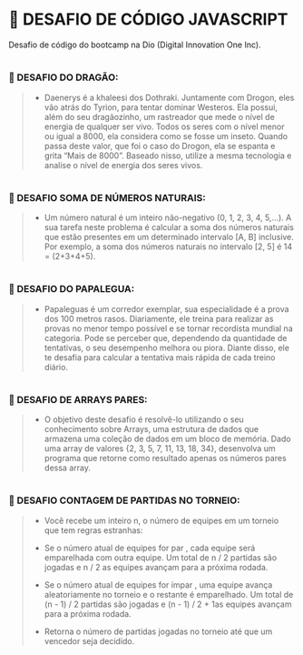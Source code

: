 # :rocket: DESAFIO DE CÓDIGO JAVASCRIPT
Desafio de código do bootcamp na Dio (Digital Innovation One Inc).
#
 ### :pushpin: DESAFIO DO DRAGÃO:

> - Daenerys é a khaleesi dos Dothraki. Juntamente com Drogon, eles vão atrás do Tyrion, para tentar dominar Westeros. Ela possui, além do seu dragãozinho, um rastreador que mede o nível de energia de qualquer ser vivo. Todos os seres com o nível menor ou igual a 8000, ela considera como se fosse um inseto. Quando passa deste valor, que foi o caso do Drogon, ela se espanta e grita “Mais de 8000”. Baseado nisso, utilize a mesma tecnologia e analise o nível de energia dos seres vivos.
#

### :pushpin: DESAFIO SOMA DE NÚMEROS NATURAIS:

> - Um número natural é um inteiro não-negativo (0, 1, 2, 3, 4, 5,...). A sua tarefa neste problema é calcular a soma dos números naturais que estão presentes em um determinado intervalo [A, B] inclusive.
Por exemplo, a soma dos números naturais no intervalo [2, 5] é 14 = (2+3+4+5).
#

### :pushpin: DESAFIO DO PAPALEGUA:

> - Papaleguas é um corredor exemplar, sua especialidade é a prova dos 100 metros rasos. Diariamente, ele treina para realizar as provas no menor tempo possível e se tornar recordista mundial na categoria. Pode se perceber que, dependendo da quantidade de tentativas, o seu desempenho melhora ou piora. Diante disso, ele te desafia para calcular a tentativa mais rápida de cada treino diário.
#

### :pushpin: DESAFIO DE ARRAYS PARES:

> - O objetivo deste desafio é resolvê-lo utilizando o seu conhecimento sobre Arrays, uma estrutura de dados que armazena uma coleção de dados em um bloco de memória.
Dado uma array de valores {2, 3, 5, 7, 11, 13, 18, 34}, desenvolva um programa que retorne como resultado apenas os números pares dessa array.
#

### :pushpin: DESAFIO CONTAGEM DE PARTIDAS NO TORNEIO:

> - Você recebe um inteiro n, o número de equipes em um torneio que tem regras estranhas:
>
> - Se o número atual de equipes for par , cada equipe será emparelhada com outra equipe. Um total de n / 2 partidas são jogadas e n / 2 as equipes avançam para a próxima rodada.
>
> - Se o número atual de equipes for ímpar , uma equipe avança aleatoriamente no torneio e o restante é emparelhado. Um total de (n - 1) / 2 partidas são jogadas e (n - 1) / 2 + 1as equipes avançam para a próxima rodada.
>
> - Retorna o número de partidas jogadas no torneio até que um vencedor seja decidido.
